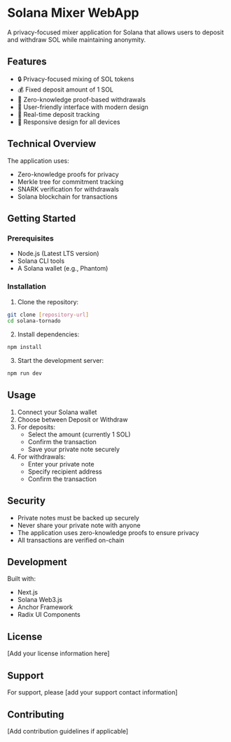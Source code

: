 # Solana Mixer WebApp

A privacy-focused mixer application for Solana that allows users to deposit and withdraw SOL while maintaining anonymity.

## Features

- 🔒 Privacy-focused mixing of SOL tokens
- 💰 Fixed deposit amount of 1 SOL
- 🔐 Zero-knowledge proof-based withdrawals
- 🎯 User-friendly interface with modern design
- 🔄 Real-time deposit tracking
- 📱 Responsive design for all devices

## Technical Overview

The application uses:
- Zero-knowledge proofs for privacy
- Merkle tree for commitment tracking
- SNARK verification for withdrawals
- Solana blockchain for transactions

## Getting Started

### Prerequisites

- Node.js (Latest LTS version)
- Solana CLI tools
- A Solana wallet (e.g., Phantom)

### Installation

1. Clone the repository:
```bash
git clone [repository-url]
cd solana-tornado
```

2. Install dependencies:
```bash
npm install
```

3. Start the development server:
```bash
npm run dev
```

## Usage

1. Connect your Solana wallet
2. Choose between Deposit or Withdraw
3. For deposits:
   - Select the amount (currently 1 SOL)
   - Confirm the transaction
   - Save your private note securely
4. For withdrawals:
   - Enter your private note
   - Specify recipient address
   - Confirm the transaction

## Security

- Private notes must be backed up securely
- Never share your private note with anyone
- The application uses zero-knowledge proofs to ensure privacy
- All transactions are verified on-chain

## Development

Built with:
- Next.js
- Solana Web3.js
- Anchor Framework
- Radix UI Components

## License

[Add your license information here]

## Support

For support, please [add your support contact information]

## Contributing

[Add contribution guidelines if applicable]

